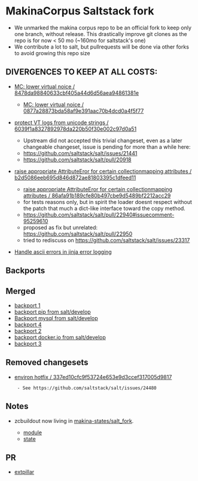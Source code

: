 MakinaCorpus Saltstack fork
=======================================

- We unmarked the makina corpus repo to be an official fork to keep only one branch, without release.
  This drastically improve git clones as the repo is for now < 50 mo (~160mo for saltstack's one)
- We contribute a lot to salt, but pullrequests will be done via other forks to avoid growing this repo size

DIVERGENCES TO KEEP AT ALL COSTS:
----------------------------------
- [MC: lower virtual noice / 8478da98840633cbf405a44d6d56aea94861381e](https://github.com/makinacorpus/salt/commit/8478da98840633cbf405a44d6d56aea94861381e)

  - [MC: lower virtual noice / 0877a28873bda58af9e391aac70b4dcd0a4f5f77](https://github.com/makinacorpus/salt/commit/0877a28873bda58af9e391aac70b4dcd0a4f5f77)

- [protect VT logs from unicode strings / 6039f1a8327892978da220b50f30e002c97d0a51](https://github.com/makinacorpus/salt/commit/6039f1a8327892978da220b50f30e002c97d0a51)

    - Upstream did not accepted this trivial changeset, even as a later changeable changeset, issue is pending for more than a while here:
    - https://github.com/saltstack/salt/issues/21441
    - https://github.com/saltstack/salt/pull/20918

- [raise appropriate AttributeEror for certain collectionmapping attributes / b2d5086eeb695d846d872ae81803395c1dfeed11](https://github.com/makinacorpus/salt/commit/b2d5086eeb695d846d872ae81803395c1dfeed11)

    - [raise appropriate AttributeEror for certain collectionmapping attributes / 86afa91b189cfe80b497cbe9d5489bf2212acc29](https://github.com/makinacorpus/salt/commit/86afa91b189cfe80b497cbe9d5489bf2212acc29)
    - for tests reasons only, but in spirit the loader doesnt respect without the patch that much a dict-like interface toward the copy method.
    - https://github.com/saltstack/salt/pull/22940#issuecomment-95259610
    - proposed as fix but unrelated: https://github.com/saltstack/salt/pull/22950
    - tried to rediscuss on https://github.com/saltstack/salt/issues/23317

- [Handle ascii errors in jinja error logging](https://github.com/makinacorpus/salt/commit/b0020af512b78799793485cde620197f32994a85)


Backports
-----------


Merged
-------
- [backport 1](https://github.com/makinacorpus/salt/commit/bed138bfa1e375ca65441c6821e398895d69d7aa)
- [backport pip from salt/develop](https://github.com/makinacorpus/salt/commit/c6b79a229f7fc81d322e81c484c0b627f130c39c)
- [Backport mysql from salt/develop](https://github.com/makinacorpus/salt/commit/b7c109a35ba41c7c74d71b191ba6144bcf36d425)
- [backport 4](https://github.com/makinacorpus/salt/commit/7150efe9661c9bc759b1e226f2f043822d051f92)
- [backport 2](https://github.com/makinacorpus/salt/commit/1d11453c466c62712f741735cbffec4d7cdb0665)
- [backport docker.io from salt/develop](https://github.com/makinacorpus/salt/commit/0152b0478a63a80636265238f66566e0bfd445d9)
- [backport 3](https://github.com/makinacorpus/salt/commit/0e0b8bedaed001b2359873c1be2d38e5376303df)

Removed changesets
-------------------
- [environ hotfix / 337ed10cfc9f53724e653e9d3ccef317005d9817](https://github.com/makinacorpus/salt/commit/337ed10cfc9f53724e653e9d3ccef317005d9817)

       - See https://github.com/saltstack/salt/issues/24480

Notes
-------
- zcbuildout now living in [makina-states/salt_fork](https://github.com/makinacorpus/makina-states/tree/master/salt_fork).

    - [module](https://github.com/makinacorpus/makina-states/blob/master/salt_fork/modules/zcbuildout.py)
    - [state](https://github.com/makinacorpus/makina-states/blob/master/salt_fork/states/zcbuildout.py)


PR
----
 - [extpillar](https://github.com/saltstack/salt/pull/31380/commits)

